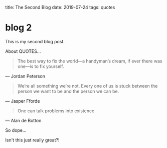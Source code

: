 title: The Second Blog
date: 2019-07-24
tags: quotes

# blog 2

This is my second blog post.

About QUOTES...

> The best way to fix the world—a handyman’s dream, if ever there was one—is to fix yourself.

— Jordan Peterson

> We’re all something we’re not. Every one of us is stuck between the person we want to be and the person we can be.

— Jasper Fforde

> One can talk problems into existence

— Alan de Botton

So dope...

Isn't this just really great?!
